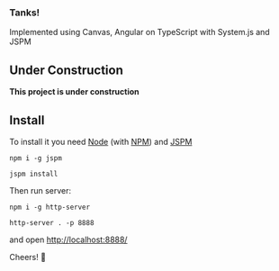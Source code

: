 ### Tanks!
Implemented using Canvas, Angular on TypeScript with System.js and JSPM

## Under Construction
**This project is under construction**

## Install
To install it you need [Node](https://nodejs.org/en/) (with [NPM](https://www.npmjs.com/)) and [JSPM](http://jspm.io/)

`npm i -g jspm`

`jspm install`

Then run server: 

`npm i -g http-server`

`http-server . -p 8888`

and open [http://localhost:8888/](http://localhost:8888/)

Cheers! :beers: